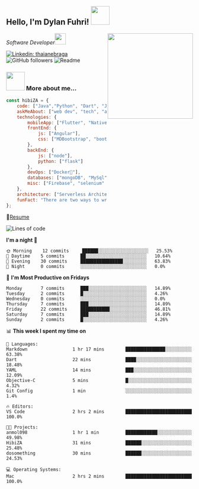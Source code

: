 <h2>Hello, I'm Dylan Fuhri! <img src="https://media.giphy.com/media/12oufCB0MyZ1Go/giphy.gif" width="50"></h2>
<img align='right' src="https://media.giphy.com/media/M9gbBd9nbDrOTu1Mqx/giphy.gif" width="230">
<p><em>Software Developer</a><img src="https://media.giphy.com/media/WUlplcMpOCEmTGBtBW/giphy.gif" width="30"> 
</em></p>

[![Linkedin: thaianebraga](https://img.shields.io/badge/-Dylan-blue?style=flat-square&logo=Linkedin&logoColor=white&link=https://www.linkedin.com/in/dylan-fuhri-02b85372/)](https://www.linkedin.com/in/dylan-fuhri-02b85372/)
![GitHub followers](https://img.shields.io/github/followers/HibiZA?style=social)
![Readme](https://github.com/HibiZA/HibiZA/workflows/Readme/badge.svg)

### <img src="https://media.giphy.com/media/836HiJc7pgzy8iNXCn/giphy.gif" width="50"> More about me...  

```javascript
const hibiZA = {
    code: ["Java","Python", "Dart", "Javascript", "Typescript"],
    askMeAbout: ["web dev", "tech", "app dev", "photography"],
    technologies: {
        mobileApp: ["Flutter", "NativeScript"],
        frontEnd: {
            js: ["Angular"],
            css: ["MDBootstrap", "bootstrap"]
        },
        backEnd: {
            js: ["node"],
            python: ["flask"]
        },
        devOps: ["Docker🐳"],
        databases: ["mongoDB", "MySql", "sqlite"],
        misc: ["Firebase", "selenium" ]
    },
    architecture: ["Serverless Architecture", "Progressive web applications", "Single page applications"],
    funFact: "There are two ways to write error-free programs; only the third one works"
};
```
📝[Resume](https://drive.google.com/file/d/1RjxKCcvUeoyYgnL_eCwQ9zay77Ayr0Xu/view?usp=sharing)
<!--START_SECTION:waka-->
![Lines of code](https://img.shields.io/badge/From%20Hello%20World%20I've%20written-2758%20Lines%20of%20code-blue)

**I'm a night 🦉** 

```text
🌞 Morning    12 commits     ██████░░░░░░░░░░░░░░░░░░░   25.53% 
🌆 Daytime    5 commits      ██░░░░░░░░░░░░░░░░░░░░░░░   10.64% 
🌃 Evening    30 commits     ████████████████░░░░░░░░░   63.83% 
🌙 Night      0 commits      ░░░░░░░░░░░░░░░░░░░░░░░░░   0.0%

```
📅 **I'm Most Productive on Fridays** 

```text
Monday       7 commits      ███░░░░░░░░░░░░░░░░░░░░░░   14.89% 
Tuesday      2 commits      █░░░░░░░░░░░░░░░░░░░░░░░░   4.26% 
Wednesday    0 commits      ░░░░░░░░░░░░░░░░░░░░░░░░░   0.0% 
Thursday     7 commits      ███░░░░░░░░░░░░░░░░░░░░░░   14.89% 
Friday       22 commits     ███████████░░░░░░░░░░░░░░   46.81% 
Saturday     7 commits      ███░░░░░░░░░░░░░░░░░░░░░░   14.89% 
Sunday       2 commits      █░░░░░░░░░░░░░░░░░░░░░░░░   4.26%

```


📊 **This week I spent my time on** 

```text
💬 Languages: 
Markdown                 1 hr 17 mins        ███████████████░░░░░░░░░░   63.38% 
Dart                     22 mins             ████░░░░░░░░░░░░░░░░░░░░░   18.48% 
YAML                     14 mins             ███░░░░░░░░░░░░░░░░░░░░░░   12.09% 
Objective-C              5 mins              █░░░░░░░░░░░░░░░░░░░░░░░░   4.32% 
Git Config               1 min               ░░░░░░░░░░░░░░░░░░░░░░░░░   1.4%

🔥 Editors: 
VS Code                  2 hrs 2 mins        █████████████████████████   100.0%

🐱‍💻 Projects: 
anmol098                 1 hr 1 min          ████████████░░░░░░░░░░░░░   49.98% 
HibiZA                   31 mins             ██████░░░░░░░░░░░░░░░░░░░   25.48% 
dosomething              30 mins             ██████░░░░░░░░░░░░░░░░░░░   24.53%

💻 Operating Systems: 
Mac                      2 hrs 2 mins        █████████████████████████   100.0%

```


<!--END_SECTION:waka-->
